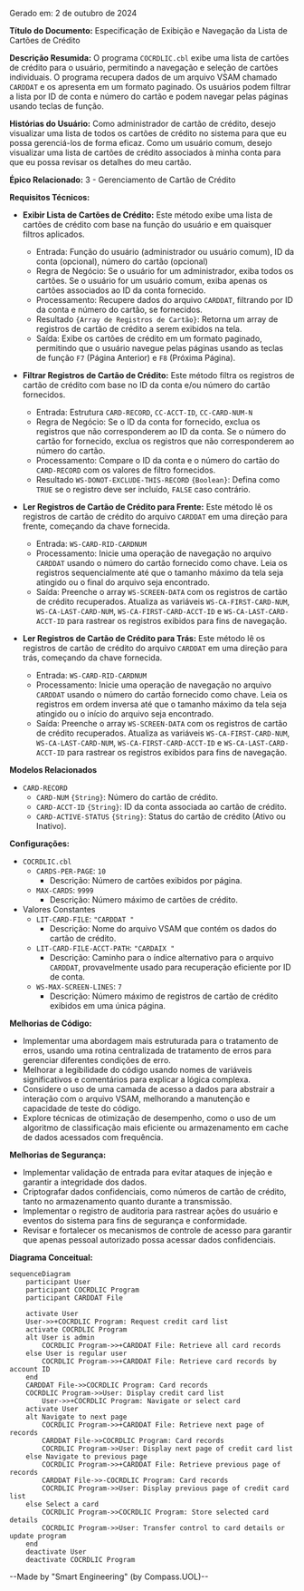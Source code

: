 Gerado em: 2 de outubro de 2024

**Título do Documento:** Especificação de Exibição e Navegação da Lista de Cartões de Crédito

**Descrição Resumida:**
O programa `COCRDLIC.cbl` exibe uma lista de cartões de crédito para o usuário, permitindo a navegação e seleção de cartões individuais. O programa recupera dados de um arquivo VSAM chamado `CARDDAT` e os apresenta em um formato paginado. Os usuários podem filtrar a lista por ID de conta e número do cartão e podem navegar pelas páginas usando teclas de função.

**Histórias do Usuário:**
Como administrador de cartão de crédito, desejo visualizar uma lista de todos os cartões de crédito no sistema para que eu possa gerenciá-los de forma eficaz.
Como um usuário comum, desejo visualizar uma lista de cartões de crédito associados à minha conta para que eu possa revisar os detalhes do meu cartão.

**Épico Relacionado:** 3 - Gerenciamento de Cartão de Crédito

**Requisitos Técnicos:**

- **Exibir Lista de Cartões de Crédito:** Este método exibe uma lista de cartões de crédito com base na função do usuário e em quaisquer filtros aplicados.
  - Entrada: Função do usuário (administrador ou usuário comum), ID da conta (opcional), número do cartão (opcional)
  - Regra de Negócio: Se o usuário for um administrador, exiba todos os cartões. Se o usuário for um usuário comum, exiba apenas os cartões associados ao ID da conta fornecido.
  - Processamento: Recupere dados do arquivo `CARDDAT`, filtrando por ID da conta e número do cartão, se fornecidos.
  - Resultado `{Array de Registros de Cartão}`: Retorna um array de registros de cartão de crédito a serem exibidos na tela.
  - Saída: Exibe os cartões de crédito em um formato paginado, permitindo que o usuário navegue pelas páginas usando as teclas de função `F7` (Página Anterior) e `F8` (Próxima Página).

- **Filtrar Registros de Cartão de Crédito:** Este método filtra os registros de cartão de crédito com base no ID da conta e/ou número do cartão fornecidos.
  - Entrada: Estrutura `CARD-RECORD`, `CC-ACCT-ID`, `CC-CARD-NUM-N`
  - Regra de Negócio: Se o ID da conta for fornecido, exclua os registros que não corresponderem ao ID da conta. Se o número do cartão for fornecido, exclua os registros que não corresponderem ao número do cartão.
  - Processamento: Compare o ID da conta e o número do cartão do `CARD-RECORD` com os valores de filtro fornecidos.
  - Resultado `WS-DONOT-EXCLUDE-THIS-RECORD` `{Boolean}`: Defina como `TRUE` se o registro deve ser incluído, `FALSE` caso contrário.

- **Ler Registros de Cartão de Crédito para Frente:** Este método lê os registros de cartão de crédito do arquivo `CARDDAT` em uma direção para frente, começando da chave fornecida.
  - Entrada: `WS-CARD-RID-CARDNUM`
  - Processamento: Inicie uma operação de navegação no arquivo `CARDDAT` usando o número do cartão fornecido como chave. Leia os registros sequencialmente até que o tamanho máximo da tela seja atingido ou o final do arquivo seja encontrado.
  - Saída: Preenche o array `WS-SCREEN-DATA` com os registros de cartão de crédito recuperados. Atualiza as variáveis `WS-CA-FIRST-CARD-NUM`, `WS-CA-LAST-CARD-NUM`, `WS-CA-FIRST-CARD-ACCT-ID` e `WS-CA-LAST-CARD-ACCT-ID` para rastrear os registros exibidos para fins de navegação.

- **Ler Registros de Cartão de Crédito para Trás:** Este método lê os registros de cartão de crédito do arquivo `CARDDAT` em uma direção para trás, começando da chave fornecida.
  - Entrada: `WS-CARD-RID-CARDNUM`
  - Processamento: Inicie uma operação de navegação no arquivo `CARDDAT` usando o número do cartão fornecido como chave. Leia os registros em ordem inversa até que o tamanho máximo da tela seja atingido ou o início do arquivo seja encontrado.
  - Saída: Preenche o array `WS-SCREEN-DATA` com os registros de cartão de crédito recuperados. Atualiza as variáveis `WS-CA-FIRST-CARD-NUM`, `WS-CA-LAST-CARD-NUM`, `WS-CA-FIRST-CARD-ACCT-ID` e `WS-CA-LAST-CARD-ACCT-ID` para rastrear os registros exibidos para fins de navegação.

**Modelos Relacionados**

- `CARD-RECORD`
  - `CARD-NUM` `{String}`: Número do cartão de crédito.
  - `CARD-ACCT-ID` `{String}`: ID da conta associada ao cartão de crédito.
  - `CARD-ACTIVE-STATUS` `{String}`: Status do cartão de crédito (Ativo ou Inativo).

**Configurações:**

- `COCRDLIC.cbl`
  - `CARDS-PER-PAGE`: `10`
	- Descrição: Número de cartões exibidos por página.
  - `MAX-CARDS`: `9999`
	- Descrição: Número máximo de cartões de crédito.
- Valores Constantes
  - `LIT-CARD-FILE`: `"CARDDAT "`
	- Descrição: Nome do arquivo VSAM que contém os dados do cartão de crédito.
  - `LIT-CARD-FILE-ACCT-PATH`: `"CARDAIX "`
	- Descrição: Caminho para o índice alternativo para o arquivo `CARDDAT`, provavelmente usado para recuperação eficiente por ID de conta.
  - `WS-MAX-SCREEN-LINES`: `7`
	- Descrição: Número máximo de registros de cartão de crédito exibidos em uma única página.

**Melhorias de Código:**

- Implementar uma abordagem mais estruturada para o tratamento de erros, usando uma rotina centralizada de tratamento de erros para gerenciar diferentes condições de erro.
- Melhorar a legibilidade do código usando nomes de variáveis significativos e comentários para explicar a lógica complexa.
- Considere o uso de uma camada de acesso a dados para abstrair a interação com o arquivo VSAM, melhorando a manutenção e capacidade de teste do código.
- Explore técnicas de otimização de desempenho, como o uso de um algoritmo de classificação mais eficiente ou armazenamento em cache de dados acessados com frequência.

**Melhorias de Segurança:**

- Implementar validação de entrada para evitar ataques de injeção e garantir a integridade dos dados.
- Criptografar dados confidenciais, como números de cartão de crédito, tanto no armazenamento quanto durante a transmissão.
- Implementar o registro de auditoria para rastrear ações do usuário e eventos do sistema para fins de segurança e conformidade.
- Revisar e fortalecer os mecanismos de controle de acesso para garantir que apenas pessoal autorizado possa acessar dados confidenciais.

**Diagrama Conceitual:**

```mermaid
sequenceDiagram
    participant User
    participant COCRDLIC Program
    participant CARDDAT File

    activate User
    User->>+COCRDLIC Program: Request credit card list
    activate COCRDLIC Program
    alt User is admin
        COCRDLIC Program->>+CARDDAT File: Retrieve all card records
    else User is regular user
        COCRDLIC Program->>+CARDDAT File: Retrieve card records by account ID
    end
    CARDDAT File->>COCRDLIC Program: Card records
    COCRDLIC Program->>User: Display credit card list
        User->>+COCRDLIC Program: Navigate or select card
    activate User
    alt Navigate to next page
        COCRDLIC Program->>+CARDDAT File: Retrieve next page of records
        CARDDAT File->>COCRDLIC Program: Card records
        COCRDLIC Program->>User: Display next page of credit card list
    else Navigate to previous page
        COCRDLIC Program->>+CARDDAT File: Retrieve previous page of records
        CARDDAT File->>-COCRDLIC Program: Card records
        COCRDLIC Program->>User: Display previous page of credit card list
    else Select a card
        COCRDLIC Program->>COCRDLIC Program: Store selected card details
        COCRDLIC Program->>User: Transfer control to card details or update program
    end
    deactivate User
    deactivate COCRDLIC Program
```

--Made by "Smart Engineering" (by Compass.UOL)--